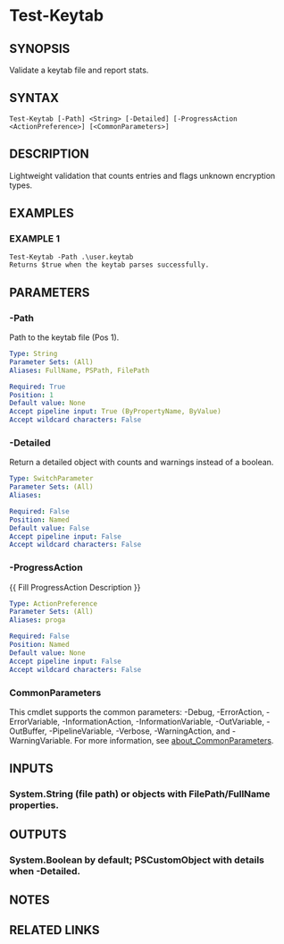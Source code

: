 ﻿---
external help file: STKeytab-help.xml
Module Name: STKeytab
online version:
schema: 2.0.0
---

# Test-Keytab

## SYNOPSIS
Validate a keytab file and report stats.

## SYNTAX

```
Test-Keytab [-Path] <String> [-Detailed] [-ProgressAction <ActionPreference>] [<CommonParameters>]
```

## DESCRIPTION
Lightweight validation that counts entries and flags unknown encryption types.

## EXAMPLES

### EXAMPLE 1
```
Test-Keytab -Path .\user.keytab
Returns $true when the keytab parses successfully.
```

## PARAMETERS

### -Path
Path to the keytab file (Pos 1).

```yaml
Type: String
Parameter Sets: (All)
Aliases: FullName, PSPath, FilePath

Required: True
Position: 1
Default value: None
Accept pipeline input: True (ByPropertyName, ByValue)
Accept wildcard characters: False
```

### -Detailed
Return a detailed object with counts and warnings instead of a boolean.

```yaml
Type: SwitchParameter
Parameter Sets: (All)
Aliases:

Required: False
Position: Named
Default value: False
Accept pipeline input: False
Accept wildcard characters: False
```

### -ProgressAction
{{ Fill ProgressAction Description }}

```yaml
Type: ActionPreference
Parameter Sets: (All)
Aliases: proga

Required: False
Position: Named
Default value: None
Accept pipeline input: False
Accept wildcard characters: False
```

### CommonParameters
This cmdlet supports the common parameters: -Debug, -ErrorAction, -ErrorVariable, -InformationAction, -InformationVariable, -OutVariable, -OutBuffer, -PipelineVariable, -Verbose, -WarningAction, and -WarningVariable. For more information, see [about_CommonParameters](http://go.microsoft.com/fwlink/?LinkID=113216).

## INPUTS

### System.String (file path) or objects with FilePath/FullName properties.
## OUTPUTS

### System.Boolean by default; PSCustomObject with details when -Detailed.
## NOTES

## RELATED LINKS
